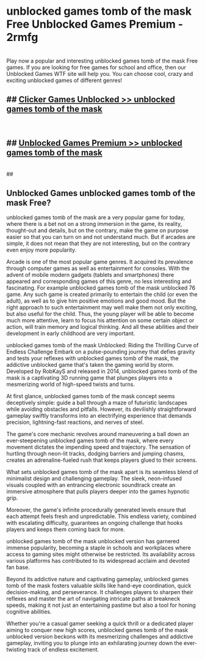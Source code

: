 # unblocked games tomb of the mask Free Unblocked Games Premium - 2rmfg <br>
<br>
Play now a popular and interesting unblocked games tomb of the mask Free games. If you are looking for free games for school and office, then our Unblocked Games WTF site will help you. You can choose cool, crazy and exciting unblocked games of different genres!


## ##  [Clicker Games Unblocked >> unblocked games tomb of the mask](http://freeplayer.one?title=unblocked_games_tomb_of_the_mask&ref=M1)
  <br>

##  ## [Unblocked Games Premium >> unblocked games tomb of the mask](http://freeplayer.one?title=unblocked_games_tomb_of_the_mask&ref=M1)
  <br>
  ##



## Unblocked Games unblocked games tomb of the mask Free?

unblocked games tomb of the mask are a very popular game for today, where there is a bet not on a strong immersion in the game, its reality, thought-out and details, but on the contrary, make the game on purpose easier so that you can turn on and not understand much. But if arcades are simple, it does not mean that they are not interesting, but on the contrary even enjoy more popularity.

Arcade is one of the most popular game genres. It acquired its prevalence through computer games as well as entertainment for consoles. With the advent of mobile modern gadgets (tablets and smartphones) there appeared and corresponding games of this genre, no less interesting and fascinating. For example unblocked games tomb of the mask unblocked 76 game. Any such game is created primarily to entertain the child (or even the adult), as well as to give him positive emotions and good mood. But the right approach to such entertainment may well make them not only exciting, but also useful for the child. Thus, the young player will be able to become much more attentive, learn to focus his attention on some certain object or action, will train memory and logical thinking. And all these abilities and their development in early childhood are very important.

unblocked games tomb of the mask Unblocked: Riding the Thrilling Curve of Endless Challenge
Embark on a pulse-pounding journey that defies gravity and tests your reflexes with unblocked games tomb of the mask, the addictive unblocked game that's taken the gaming world by storm. Developed by RobKayS and released in 2014, unblocked games tomb of the mask is a captivating 3D running game that plunges players into a mesmerizing world of high-speed twists and turns.

At first glance, unblocked games tomb of the mask concept seems deceptively simple: guide a ball through a maze of futuristic landscapes while avoiding obstacles and pitfalls. However, its devilishly straightforward gameplay swiftly transforms into an electrifying experience that demands precision, lightning-fast reactions, and nerves of steel.

The game's core mechanic revolves around maneuvering a ball down an ever-steepening unblocked games tomb of the mask, where every movement dictates the impending speed and trajectory. The sensation of hurtling through neon-lit tracks, dodging barriers and jumping chasms, creates an adrenaline-fueled rush that keeps players glued to their screens.

What sets unblocked games tomb of the mask apart is its seamless blend of minimalist design and challenging gameplay. The sleek, neon-infused visuals coupled with an entrancing electronic soundtrack create an immersive atmosphere that pulls players deeper into the games hypnotic grip.

Moreover, the game's infinite procedurally generated levels ensure that each attempt feels fresh and unpredictable. This endless variety, combined with escalating difficulty, guarantees an ongoing challenge that hooks players and keeps them coming back for more.

unblocked games tomb of the mask unblocked version has garnered immense popularity, becoming a staple in schools and workplaces where access to gaming sites might otherwise be restricted. Its availability across various platforms has contributed to its widespread acclaim and devoted fan base.

Beyond its addictive nature and captivating gameplay, unblocked games tomb of the mask fosters valuable skills like hand-eye coordination, quick decision-making, and perseverance. It challenges players to sharpen their reflexes and master the art of navigating intricate paths at breakneck speeds, making it not just an entertaining pastime but also a tool for honing cognitive abilities.

Whether you're a casual gamer seeking a quick thrill or a dedicated player aiming to conquer new high scores, unblocked games tomb of the mask unblocked version beckons with its mesmerizing challenges and addictive gameplay, inviting you to plunge into an exhilarating journey down the ever-twisting track of endless excitement.